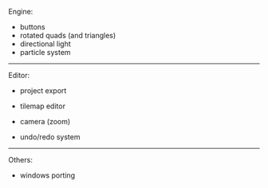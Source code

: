 Engine:
- buttons
- rotated quads (and triangles)
- directional light
- particle system
--------------------------------------------------------------------------------------------------------------------
Editor:
- project export
- tilemap editor
- camera (zoom)

- undo/redo system
--------------------------------------------------------------------------------------------------------------------
Others:
- windows porting